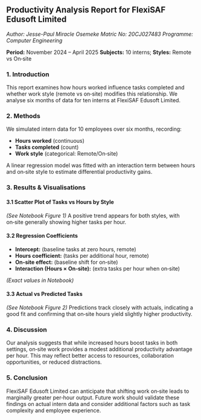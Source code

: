 ## Productivity Analysis Report for FlexiSAF Edusoft Limited
*Author: Jesse-Paul Miracle Osemeke*
*Matric No: 20CJ027483*
*Programme: Computer Engineering*

**Period:** November 2024 – April 2025
**Subjects:** 10 interns; **Styles:** Remote vs On‑site

### 1. Introduction

This report examines how hours worked influence tasks completed and whether work style (remote vs on‑site) modifies this relationship. We analyse six months of data for ten interns at FlexiSAF Edusoft Limited.

### 2. Methods

We simulated intern data for 10 employees over six months, recording:

* **Hours worked** (continuous)
* **Tasks completed** (count)
* **Work style** (categorical: Remote/On‑site)

A linear regression model was fitted with an interaction term between hours and on‑site style to estimate differential productivity gains.

### 3. Results & Visualisations

#### 3.1 Scatter Plot of Tasks vs Hours by Style

*(See Notebook Figure 1)*
A positive trend appears for both styles, with on‑site generally showing higher tasks per hour.

#### 3.2 Regression Coefficients

* **Intercept:** (baseline tasks at zero hours, remote)
* **Hours coefficient:** (tasks per additional hour, remote)
* **On‑site effect:** (baseline shift for on‑site)
* **Interaction (Hours × On‑site):** (extra tasks per hour when on‑site)

*(Exact values in Notebook)*

#### 3.3 Actual vs Predicted Tasks

*(See Notebook Figure 2)*
Predictions track closely with actuals, indicating a good fit and confirming that on‑site hours yield slightly higher productivity.

### 4. Discussion

Our analysis suggests that while increased hours boost tasks in both settings, on‑site work provides a modest additional productivity advantage per hour. This may reflect better access to resources, collaboration opportunities, or reduced distractions.

### 5. Conclusion

FlexiSAF Edusoft Limited can anticipate that shifting work on‑site leads to marginally greater per‑hour output. Future work should validate these findings on actual intern data and consider additional factors such as task complexity and employee experience.
